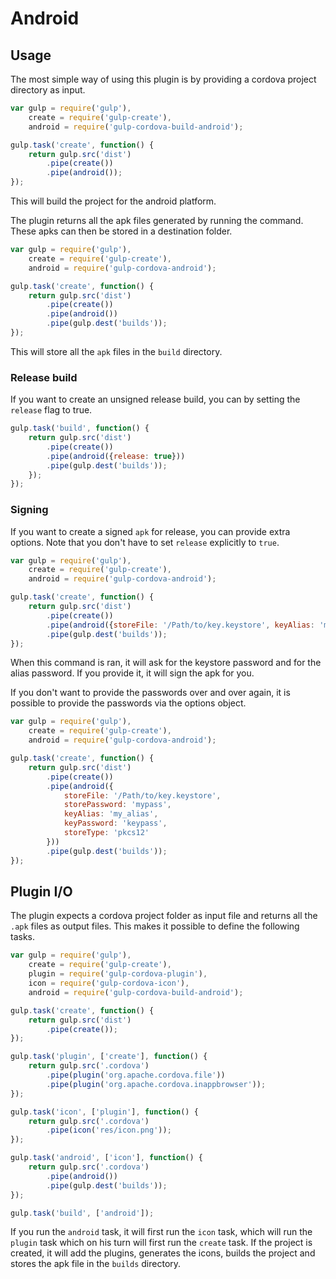 # Android

## Usage

The most simple way of using this plugin is by providing a cordova project directory as input.

```javascript
var gulp = require('gulp'),
    create = require('gulp-create'),
    android = require('gulp-cordova-build-android');

gulp.task('create', function() {
    return gulp.src('dist')
        .pipe(create())
        .pipe(android());
});
```

This will build the project for the android platform.

The plugin returns all the apk files generated by running the command. These apks can then be stored in a destination folder.

```javascript
var gulp = require('gulp'),
    create = require('gulp-create'),
    android = require('gulp-cordova-android');

gulp.task('create', function() {
    return gulp.src('dist')
        .pipe(create())
        .pipe(android())
        .pipe(gulp.dest('builds'));
});
```

This will store all the `apk` files in the `build` directory.

### Release build

If you want to create an unsigned release build, you can by setting the `release` flag to true.

```javascript
gulp.task('build', function() {
    return gulp.src('dist')
        .pipe(create())
        .pipe(android({release: true}))
        .pipe(gulp.dest('builds'));
    });
});
```

### Signing

If you want to create a signed `apk` for release, you can provide extra options. Note that you don't have to set `release` explicitly to `true`.

```javascript
var gulp = require('gulp'),
    create = require('gulp-create'),
    android = require('gulp-cordova-android');

gulp.task('create', function() {
    return gulp.src('dist')
        .pipe(create())
        .pipe(android({storeFile: '/Path/to/key.keystore', keyAlias: 'my_alias'}))
        .pipe(gulp.dest('builds'));
});
```

When this command is ran, it will ask for the keystore password and for the alias password. If you provide it, it will sign the apk for you.

If you don't want to provide the passwords over and over again, it is possible to provide the passwords via the options object.

```javascript
var gulp = require('gulp'),
    create = require('gulp-create'),
    android = require('gulp-cordova-android');

gulp.task('create', function() {
    return gulp.src('dist')
        .pipe(create())
        .pipe(android({
            storeFile: '/Path/to/key.keystore',
            storePassword: 'mypass',
            keyAlias: 'my_alias',
            keyPassword: 'keypass',
            storeType: 'pkcs12'
        }))
        .pipe(gulp.dest('builds'));
});
```

## Plugin I/O

The plugin expects a cordova project folder as input file and returns all the `.apk` files as output files. This makes it possible to define the following tasks.

```javascript
var gulp = require('gulp'),
    create = require('gulp-create'),
    plugin = require('gulp-cordova-plugin'),
    icon = require('gulp-cordova-icon'),
    android = require('gulp-cordova-build-android');

gulp.task('create', function() {
    return gulp.src('dist')
        .pipe(create());
});

gulp.task('plugin', ['create'], function() {
    return gulp.src('.cordova')
        .pipe(plugin('org.apache.cordova.file'))
        .pipe(plugin('org.apache.cordova.inappbrowser'));
});

gulp.task('icon', ['plugin'], function() {
    return gulp.src('.cordova')
        .pipe(icon('res/icon.png'));
});

gulp.task('android', ['icon'], function() {
    return gulp.src('.cordova')
        .pipe(android())
        .pipe(gulp.dest('builds'));
});

gulp.task('build', ['android']);
```

If you run the `android` task, it will first run the `icon` task, which will run the `plugin` task which on his turn will first run the
`create` task. If the project is created, it will add the plugins, generates the icons, builds the project and stores the apk file
in the `builds` directory.
